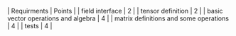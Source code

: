 | Requirments                            | Points |
| field interface                        |      2 |
| tensor definition                      |      2 |
| basic vector operations and algebra    |      4 |
| matrix definitions and some operations |      4 |
| tests                                  |      4 |
